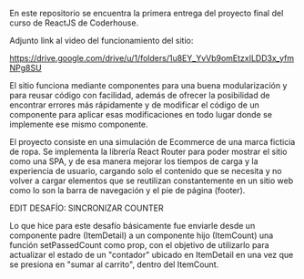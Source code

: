 En este repositorio se encuentra la primera entrega del proyecto final del curso de ReactJS de Coderhouse.

Adjunto link al video del funcionamiento del sitio:

https://drive.google.com/drive/u/1/folders/1u8EY_YvVb9omEtzxILDD3x_yfmNPg8SU

El sitio funciona mediante componentes para una buena modularización y para reusar código con facilidad, además de ofrecer la posibilidad de encontrar errores más rápidamente y de modificar el código de un componente para aplicar esas modificaciones en todo lugar donde se implemente ese mismo componente.

El proyecto consiste en una simulación de Ecommerce de una marca ficticia de ropa. Se implementa la librería React Router para poder mostrar el sitio como una SPA, y de esa manera mejorar los tiempos de carga y la experiencia de usuario, cargando solo el contenido que se necesita y no volver a cargar elementos que se reutilizan constantemente en un sitio web como lo son la barra de navegación y el pie de página (footer).


EDIT DESAFÍO: SINCRONIZAR COUNTER

Lo que hice para este desafío básicamente fue enviarle desde un componente padre (ItemDetail) a un componente hijo (ItemCount) una función setPassedCount como prop, con el objetivo de utilizarlo para actualizar el estado de un "contador" ubicado en ItemDetail en una vez que se presiona en "sumar al carrito", dentro del ItemCount. 